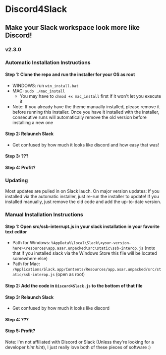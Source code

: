 # Discord4Slack
## Make your Slack workspace look more like Discord!
### v2.3.0

### Automatic Installation Instructions
#### Step 1: Clone the repo and run the installer for your OS as root
- WINDOWS: run `win_install.bat`
- MAC: `sudo ./mac_install`
  - You may have to `chmod +x mac_install` first if it won't let you execute it
- Note: If you already have the theme manually installed, please remove it before running this installer. Once you have it installed with the installer, consecutive runs will automatically remove the old version before installing a new one

#### Step 2: Relaunch Slack
- Get confused by how much it looks like discord and how easy that was!

#### Step 3: ???

#### Step 4: Profit?

### Updating
Most updates are pulled in on Slack lauch.  On major version updates: If you installed via the automatic installer, just re-run the installer to update!  If you installed manually, just remove the old code and add the up-to-date version.

### Manual Installation Instructions
#### Step 1: Open src/ssb-interrupt.js in your slack installation in your favorite text editor 
- Path for Windows: `%AppData%\local\Slack\<your-version-here>\resources\app.asar.unpacked\src\static\ssb-interop.js` (note that if you installed slack via the Windows Store this file will be located somewhere else)
- Path for Mac: `/Applications/Slack.app/Contents/Resources/app.asar.unpacked/src/static/ssb-interop.js` (open as root)

#### Step 2: Add the code in `Discord4Slack.js` to the bottom of that file

#### Step 3: Relaunch Slack
- Get confused by how much it looks like discord

#### Step 4: ???

#### Step 5: Profit?

Note:  I'm not affiliated with Discord or Slack (Unless they're looking for a developer *hint hint*), I just really love both of these pieces of software :)
